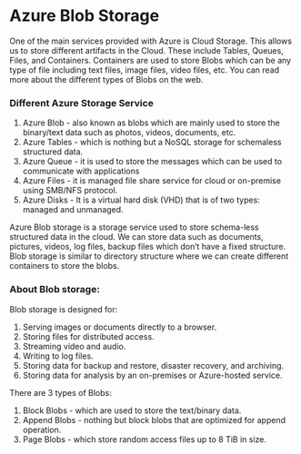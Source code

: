 # Azure Blob Storage

One of the main services provided with Azure is Cloud Storage. This allows us to store different artifacts in the Cloud. These 
include Tables, Queues, Files, and Containers. Containers are used to store Blobs which can be any type of file including text 
files, image files, video files, etc. You can read more about the different types of Blobs on the web.

### Different Azure Storage Service
1. Azure Blob - also known as blobs which are mainly used to store the binary/text data such as photos, videos, documents, etc.
2. Azure Tables - which is nothing but a NoSQL storage for schemaless structured data.
3. Azure Queue - it is used to store the messages which can be used to communicate with applications
4. Azure Files - it is managed file share service for cloud or on-premise using SMB/NFS protocol.
5. Azure Disks - It is a virtual hard disk (VHD) that is of two types: managed and unmanaged.

Azure Blob storage is a storage service used to store schema-less structured data in the cloud. We can store data such as 
documents, pictures, videos, log files, backup files which don’t have a fixed structure. Blob storage is similar to directory 
structure where we can create different containers to store the blobs.

### About Blob storage:
Blob storage is designed for:

1. Serving images or documents directly to a browser.
2. Storing files for distributed access.
3. Streaming video and audio.
4. Writing to log files.
5. Storing data for backup and restore, disaster recovery, and archiving.
6. Storing data for analysis by an on-premises or Azure-hosted service.

There are 3 types of Blobs:

1. Block Blobs - which are used to store the text/binary data.
2. Append Blobs - nothing but block blobs that are optimized for append operation.
3. Page Blobs - which store random access files up to 8 TiB in size.







